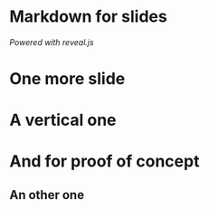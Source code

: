 # Markdown for slides

###### *Powered with reveal.js*



# One more slide


# A vertical one



# And for proof of concept

## An other one